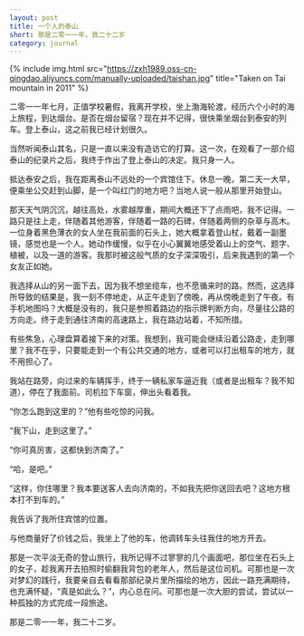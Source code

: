 ```yaml
---
layout: post
title: 一个人的泰山
short: 那是二零一一年，我二十二岁
category: journal
---
```


{% include img.html src="https://zxh1989.oss-cn-qingdao.aliyuncs.com/manually-uploaded/taishan.jpg" title="Taken on Tai mountain in 2011" %}

二零一一年七月，正值学校暑假，我离开学校，坐上渤海轮渡，经历六个小时的海上旅程，到达烟台。是否在烟台留宿？现在并不记得，很快乘坐烟台到泰安的列车。登上泰山，这之前我已经计划很久。

当然听闻泰山其名，只是一直以来没有造访它的打算。这一次，在观看了一部介绍泰山的纪录片之后，我终于作出了登上泰山的决定。我只身一人。

抵达泰安之后，我在距离泰山不远处的一个宾馆住下。休息一晚，第二天一大早，便乘坐公交赶到山脚，是一个叫红门的地方吧？当地人说一般从那里开始登山。

那天天气阴沉沉，越往高处，水雾越厚重，期间大概还下了点雨吧，我不记得。一路只是往上走，伴随着其他游客，伴随着一路的石碑，伴随着两侧的杂草与高木。一位身着黑色薄衣的女人坐在我前面的石头上，她大概拿着登山杖，戴着一副墨镜，感觉也是一个人。她动作缓慢，似乎在小心翼翼地感受着山上的空气、题字、植被，以及一道的游客。我那时被这般气质的女子深深吸引，后来我遇到的第一个女友正如她。

我选择从山的另一面下去，因为我不想坐缆车，也不愿循来时的路。然而，这选择所导致的结果是，我一刻不停地走，从正午走到了傍晚，再从傍晚走到了午夜。有手机地图吗？大概是没有的，我只是参照着路边的指示牌判断方向，尽量往公路的方向走。终于走到通往济南的高速路上，我在路边站着，不知所措。

有些焦急，心理盘算着接下来的对策。我想到，我可能会继续沿着公路走，走到哪里？我不在乎，只要能走到一个有公共交通的地方，或者可以打出租车的地方，就不用担心了。

我站在路旁，向过来的车辆挥手，终于一辆私家车逼近我（或者是出租车？我不知道），停在了我面前。司机拉下车窗，伸出头看着我。

“你怎么跑到这里的？”他有些吃惊的问我。

“我下山，走到这里了。”

“你可真厉害，这都快到济南了。”

“哈，是吧。”

“这样，你住哪里？我本要送客人去向济南的，不如我先把你送回去吧？这地方根本打不到车的。”

我告诉了我所住宾馆的位置。

与他商量好了价钱之后，我坐上了他的车，他调转车头往我住的地方开去。

那是一次平淡无奇的登山旅行，我所记得不过寥寥的几个画面吧，那位坐在石头上的女子，趁我离开去拍照时偷翻我背包的老年人，然后是这位司机。可那也是一次对梦幻的践行，我要亲自去看看那部纪录片里所描绘的地方，因此一路充满期待，也充满怀疑，“真是如此么？”，内心总在问。可那也是一次大胆的尝试，尝试以一种孤独的方式完成一段旅途。

那是二零一一年，我二十二岁。

